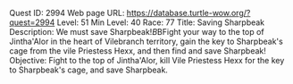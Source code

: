 Quest ID: 2994
Web page URL: https://database.turtle-wow.org/?quest=2994
Level: 51
Min Level: 40
Race: 77
Title: Saving Sharpbeak
Description: We must save Sharpbeak!$B$BFight your way to the top of Jintha'Alor in the heart of Vilebranch territory, gain the key to Sharpbeak's cage from the vile Priestess Hexx, and then find and save Sharpbeak!
Objective: Fight to the top of Jintha'Alor, kill Vile Priestess Hexx for the key to Sharpbeak's cage, and save Sharpbeak.
